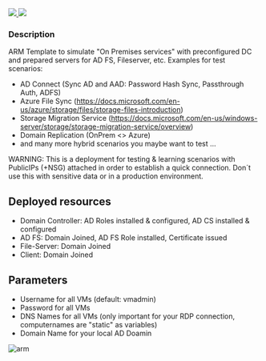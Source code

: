 <a href="https://portal.azure.com/#create/Microsoft.Template/uri/https%3A%2F%2Fraw.githubusercontent.com%2FGetVirtual%2FAzure-ARM%2Fmaster%2FDemo-OnPremAD%2Fazuredeploy.json" target="_blank">
    <img src="http://azuredeploy.net/deploybutton.png"/>
</a>
<a href="http://armviz.io/#/?load=https://raw.githubusercontent.com/GetVirtual/Azure-ARM/master/Demo-OnPremAD/azuredeploy.json" target="_blank">
    <img src="http://armviz.io/visualizebutton.png"/>
</a>

### Description ###

ARM Template to simulate "On Premises services" with preconfigured DC and prepared servers for AD FS, Fileserver, etc.
Examples for test scenarios:
* AD Connect (Sync AD and AAD: Password Hash Sync, Passthrough Auth, ADFS)
* Azure File Sync (https://docs.microsoft.com/en-us/azure/storage/files/storage-files-introduction)
* Storage Migration Service (https://docs.microsoft.com/en-us/windows-server/storage/storage-migration-service/overview)
* Domain Replication (OnPrem <> Azure)
* and many more hybrid scenarios you maybe want to test ...

WARNING:
This is a deployment for testing & learning scenarios with PublicIPs (+NSG) attached in order to establish a quick connection.
Don´t use this with sensitive data or in a production environment.


## Deployed resources ##
* Domain Controller: AD Roles installed & configured, AD CS installed & configured
* AD FS: Domain Joined, AD FS Role installed, Certificate issued
* File-Server: Domain Joined
* Client: Domain Joined

## Parameters ##
* Username for all VMs (default: vmadmin)
* Password for all VMs
* DNS Names for all VMs (only important for your RDP connection, computernames are "static" as variables)
* Domain Name for your local AD Doamin

![arm](https://raw.githubusercontent.com/GetVirtual/Azure-ARM/master/Demo-OnPremAD/arm.png "ARM")




